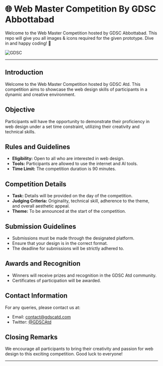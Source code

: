 # 🌐 Web Master Competition By GDSC Abbottabad

Welcome to the Web Master Competition hosted by GDSC Abbottabad. This repo will give you all images & icons required for the given prototype. Dive in and happy coding! 🚀

![GDSC](https://github.com/askhan963/web-dev-course-gdsc-atd/blob/main/assests/gdsc.jpeg)

---

## Introduction
Welcome to the Web Master Competition hosted by GDSC Atd. This competition aims to showcase the web design skills of participants in a dynamic and creative environment.

## Objective
Participants will have the opportunity to demonstrate their proficiency in web design under a set time constraint, utilizing their creativity and technical skills.

## Rules and Guidelines
- **Eligibility:** Open to all who are interested in web design.
- **Tools:** Participants are allowed to use the internet and AI tools.
- **Time Limit:** The competition duration is 90 minutes.

## Competition Details
- **Task:** Details will be provided on the day of the competition.
- **Judging Criteria:** Originality, technical skill, adherence to the theme, and overall aesthetic appeal.
- **Theme:** To be announced at the start of the competition.

## Submission Guidelines
- Submissions must be made through the designated platform.
- Ensure that your design is in the correct format.
- The deadline for submissions will be strictly adhered to.

## Awards and Recognition
- Winners will receive prizes and recognition in the GDSC Atd community.
- Certificates of participation will be awarded.

## Contact Information
For any queries, please contact us at:
- Email: [contact@gdscatd.com](mailto:dsc.cuiatd@gmail.com )
- Twitter: [@GDSCAtd](https://twitter.com/GDSCAtd)

## Closing Remarks
We encourage all participants to bring their creativity and passion for web design to this exciting competition. Good luck to everyone!

---




